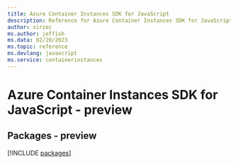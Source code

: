```yaml
---
title: Azure Container Instances SDK for JavaScript
description: Reference for Azure Container Instances SDK for JavaScript
author: xirzec
ms.author: jeffish
ms.data: 02/20/2023
ms.topic: reference
ms.devlang: javascript
ms.service: containerinstances
---
```

# Azure Container Instances SDK for JavaScript - preview
## Packages - preview
[!INCLUDE [packages](container-instances-index.md)]